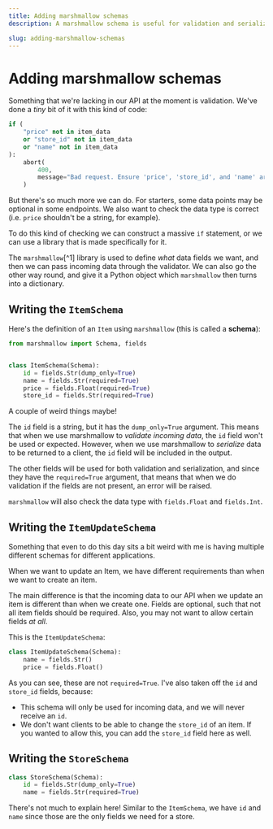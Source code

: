 ```yaml
---
title: Adding marshmallow schemas
description: A marshmallow schema is useful for validation and serialization. Learn how to write them in this lecture.

slug: adding-marshmallow-schemas
---
```


# Adding marshmallow schemas

Something that we're lacking in our API at the moment is validation. We've done a _tiny_ bit of it with this kind of code:

```py
if (
    "price" not in item_data
    or "store_id" not in item_data
    or "name" not in item_data
):
    abort(
        400,
        message="Bad request. Ensure 'price', 'store_id', and 'name' are included in the JSON payload.",
    )
```

But there's so much more we can do. For starters, some data points may be optional in some endpoints. We also want to check the data type is correct (i.e. `price` shouldn't be a string, for example).

To do this kind of checking we can construct a massive `if` statement, or we can use a library that is made specifically for it.

The `marshmallow`[^1] library is used to define _what_ data fields we want, and then we can pass incoming data through the validator. We can also go the other way round, and give it a Python object which `marshmallow` then turns into a dictionary.

## Writing the `ItemSchema`

Here's the definition of an `Item` using `marshmallow` (this is called a **schema**):

```py title="schemas.py"
from marshmallow import Schema, fields


class ItemSchema(Schema):
    id = fields.Str(dump_only=True)
    name = fields.Str(required=True)
    price = fields.Float(required=True)
    store_id = fields.Str(required=True)
```

A couple of weird things maybe!

The `id` field is a string, but it has the `dump_only=True` argument. This means that when we use marshmallow to _validate incoming data_, the `id` field won't be used or expected. However, when we use marshmallow to _serialize_ data to be returned to a client, the `id` field will be included in the output.

The other fields will be used for both validation and serialization, and since they have the `required=True` argument, that means that when we do validation if the fields are not present, an error will be raised.

`marshmallow` will also check the data type with `fields.Float` and `fields.Int`.

## Writing the `ItemUpdateSchema`

Something that even to do this day sits a bit weird with me is having multiple different schemas for different applications.

When we want to update an Item, we have different requirements than when we want to create an item.

The main difference is that the incoming data to our API when we update an item is different than when we create one. Fields are optional, such that not all item fields should be required. Also, you may not want to allow certain fields _at all_.

This is the `ItemUpdateSchema`:

```py title="schemas.py"
class ItemUpdateSchema(Schema):
    name = fields.Str()
    price = fields.Float()
```

As you can see, these are not `required=True`. I've also taken off the `id` and `store_id` fields, because:

- This schema will only be used for incoming data, and we will never receive an `id`.
- We don't want clients to be able to change the `store_id` of an item. If you wanted to allow this, you can add the `store_id` field here as well.

## Writing the `StoreSchema`

```py title="schemas.py"
class StoreSchema(Schema):
    id = fields.Str(dump_only=True)
    name = fields.Str(required=True)
```

There's not much to explain here! Similar to the `ItemSchema`, we have `id` and `name` since those are the only fields we need for a store.